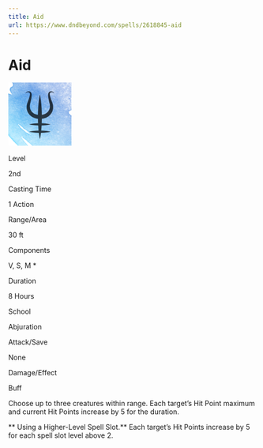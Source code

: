 ```yaml
---
title: Aid
url: https://www.dndbeyond.com/spells/2618845-aid
---
```


# Aid

![Aid](aid.png)

Level

2nd

Casting Time

1 Action

Range/Area

30 ft

Components

V, S, M *

Duration

8 Hours

School

Abjuration

Attack/Save

None

Damage/Effect

Buff

Choose up to three creatures within range. Each target’s Hit Point maximum and current Hit Points increase by 5 for the duration.

** Using a Higher-Level Spell Slot.** Each target’s Hit Points increase by 5 for each spell slot level above 2.